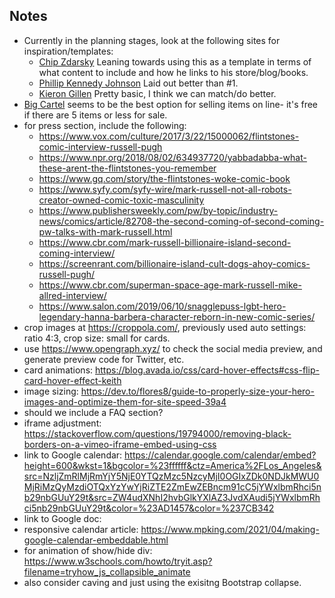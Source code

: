 ## Notes
* Currently in the planning stages, look at the following sites for inspiration/templates:
  *   [Chip Zdarsky](http://www.zdars.co/) Leaning towards using this as a template in terms of what content to include and how he links to his store/blog/books.
  *   [Phillip Kennedy Johnson](https://www.phillipkennedyjohnson.com/) Laid out better than #1.
  *   [Kieron Gillen](https://kierongillen.com/) Pretty basic, I think we can match/do better.
*  [Big Cartel](https://www.bigcartel.com/examples) seems to be the best option for selling items on line- it's free if there are 5 items or less for sale. 
* for press section, include the following:
  * https://www.vox.com/culture/2017/3/22/15000062/flintstones-comic-interview-russell-pugh
  * https://www.npr.org/2018/08/02/634937720/yabbadabba-what-these-arent-the-flintstones-you-remember
  * https://www.gq.com/story/the-flintstones-woke-comic-book
  * https://www.syfy.com/syfy-wire/mark-russell-not-all-robots-creator-owned-comic-toxic-masculinity
  * https://www.publishersweekly.com/pw/by-topic/industry-news/comics/article/82708-the-second-coming-of-second-coming-pw-talks-with-mark-russell.html
  * https://www.cbr.com/mark-russell-billionaire-island-second-coming-interview/
  * https://screenrant.com/billionaire-island-cult-dogs-ahoy-comics-russell-pugh/
  * https://www.cbr.com/superman-space-age-mark-russell-mike-allred-interview/
  * https://www.salon.com/2019/06/10/snagglepuss-lgbt-hero-legendary-hanna-barbera-character-reborn-in-new-comic-series/
* crop images at https://croppola.com/, previously used auto settings: ratio 4:3, crop size: small for cards.
* use https://www.opengraph.xyz/ to check the social media preview, and generate preview code for Twitter, etc.
* card animations: https://blog.avada.io/css/card-hover-effects#css-flip-card-hover-effect-keith
* image sizing: https://dev.to/flores8/guide-to-properly-size-your-hero-images-and-optimize-them-for-site-speed-39a4
* should we include a FAQ section?
* iframe adjustment: https://stackoverflow.com/questions/19794000/removing-black-borders-on-a-vimeo-iframe-embed-using-css
* link to Google calendar: https://calendar.google.com/calendar/embed?height=600&wkst=1&bgcolor=%23ffffff&ctz=America%2FLos_Angeles&src=NzljZmRlMjRmYjY5NjE0YTQzMzc5NzcyMjI0OGIxZDk0NDJkMWU0MjRiMzQyMzdiOTQxYzYwYjRiZTE2ZmEwZEBncm91cC5jYWxlbmRhci5nb29nbGUuY29t&src=ZW4udXNhI2hvbGlkYXlAZ3JvdXAudi5jYWxlbmRhci5nb29nbGUuY29t&color=%23AD1457&color=%237CB342
* link to Google doc: 
* responsive calendar article: https://www.mpking.com/2021/04/making-google-calendar-embeddable.html
* for animation of show/hide div: https://www.w3schools.com/howto/tryit.asp?filename=tryhow_js_collapsible_animate
* also consider caving and just using the exisitng Bootstrap collapse.